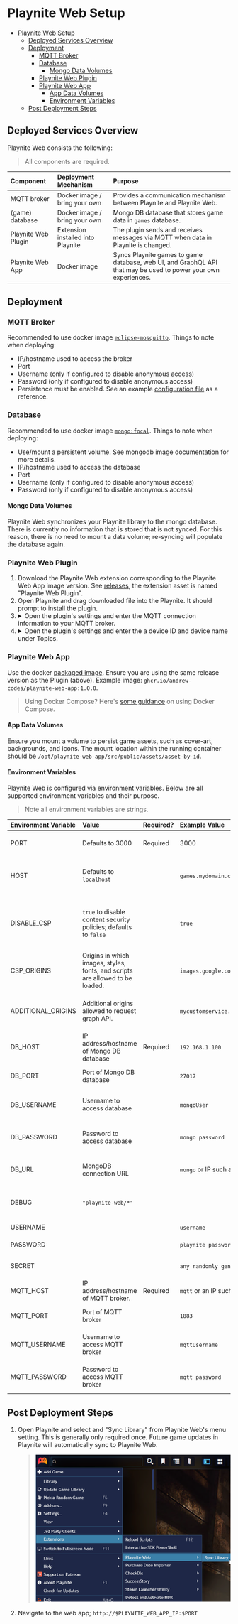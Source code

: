# Playnite Web Setup

- [Playnite Web Setup](#playnite-web-setup)
  - [Deployed Services Overview](#deployed-services-overview)
  - [Deployment](#deployment)
    - [MQTT Broker](#mqtt-broker)
    - [Database](#database)
      - [Mongo Data Volumes](#mongo-data-volumes)
    - [Playnite Web Plugin](#playnite-web-plugin)
    - [Playnite Web App](#playnite-web-app)
      - [App Data Volumes](#app-data-volumes)
      - [Environment Variables](#environment-variables)
  - [Post Deployment Steps](#post-deployment-steps)

## Deployed Services Overview

Playnite Web consists the following:

> All components are required.

| Component           | Deployment Mechanism              | Purpose                                                                                                        |
| :------------------ | :-------------------------------- | :------------------------------------------------------------------------------------------------------------- |
| MQTT broker         | Docker image / bring your own     | Provides a communication mechanism between Playnite and Playnite Web.                                          |
| (game) database     | Docker image / bring your own     | Mongo DB database that stores game data in `games` database.                                                   |
| Playnite Web Plugin | Extension installed into Playnite | The plugin sends and receives messages via MQTT when data in Playnite is changed.                              |
| Playnite Web App    | Docker image                      | Syncs Playnite games to game database, web UI, and GraphQL API that may be used to power your own experiences. |

## Deployment

### MQTT Broker

Recommended to use docker image [`eclipse-mosquitto`](https://hub.docker.com/_/eclipse-mosquitto/). Things to note when deploying:

- IP/hostname used to access the broker
- Port
- Username (only if configured to disable anonymous access)
- Password (only if configured to disable anonymous access)
- Persistence must be enabled. See an example [configuration file](./mosquitto.conf) as a reference.

### Database

Recommended to use docker image [`mongo:focal`](https://hub.docker.com/_/mongo/). Things to note when deploying:

- Use/mount a persistent volume. See mongodb image documentation for more details.
- IP/hostname used to access the database
- Port
- Username (only if configured to disable anonymous access)
- Password (only if configured to disable anonymous access)

#### Mongo Data Volumes

Playnite Web synchronizes your Playnite library to the mongo database. There is currently no information that is stored that is not synced. For this reason, there is no need to mount a data volume; re-syncing will populate the database again.

### Playnite Web Plugin

1. Download the Playnite Web extension corresponding to the Playnite Web App image version. See [releases](https://github.com/andrew-codes/playnite-web/releases), the extension asset is named "Playnite Web Plugin".
2. Open Playnite and drag downloaded file into the Playnite. It should prompt to install the plugin.
3. <details><summary>Open the plugin's settings and enter the MQTT connection information to your MQTT broker.</summary>
      > ![Mqtt connection settings screenshot](docs/assets/images/mqtt-connection-screenshot.png)
   </details>
4. <details><summary>Open the plugin's settings and enter the a device ID and device name under Topics.</summary>
   > ![Topics settings screenshot](docs/assets/images/topics-screenshot.png)
   </details>

### Playnite Web App

Use the docker [packaged image](https://github.com/andrew-codes/playnite-web/pkgs/container/playnite-web-app). Ensure you are using the same release version as the Plugin (above). Example image: `ghcr.io/andrew-codes/playnite-web-app:1.0.0`.

> Using Docker Compose? Here's [some guidance](./docker-compose.md) on using Docker Compose.

#### App Data Volumes

Ensure you mount a volume to persist game assets, such as cover-art, backgrounds, and icons. The mount location within the running container should be `/opt/playnite-web-app/src/public/assets/asset-by-id`.

#### Environment Variables

Playnite Web is configured via environment variables. Below are all supported environment variables and their purpose.

> Note all environment variables are strings.

| Environment Variable | Value                                                                         | Required? | Example Value                                        | Notes                                                                                      |
| :------------------- | :---------------------------------------------------------------------------- | :-------- | :--------------------------------------------------- | :----------------------------------------------------------------------------------------- |
| PORT                 | Defaults to 3000                                                              | Required  | 3000                                                 | Port in which web application is accessible.                                               |
| HOST                 | Defaults to `localhost`                                                       |           | `games.mydomain.com`                                 | The domain name or IP address of the server running Playnite Web.                          |
| DISABLE_CSP          | `true` to disable content security policies; defaults to `false`              |           | `true`                                               | May be useful when accessing via local LAN only. Will negate other options: `CSP_ORIGINS`. |
| CSP_ORIGINS          | Origins in which images, styles, fonts, and scripts are allowed to be loaded. |           | `images.google.com,gameimages.domain.com`            | Multiple values may be provided via a comma-delimited string.                              |
| ADDITIONAL_ORIGINS   | Additional origins allowed to request graph API.                              |           | `mycustomservice.mydomain.com,service2.mydomain.com` | Multiple values may be provided via a comma-delimited string.                              |
| DB_HOST              | IP address/hostname of Mongo DB database                                      | Required  | `192.168.1.100`                                      |                                                                                            |
| DB_PORT              | Port of Mongo DB database                                                     |           | `27017`                                              | Default for MongoDB image is 27017                                                         |
| DB_USERNAME          | Username to access database                                                   |           | `mongoUser`                                          | Only required if disabled anonymous access                                                 |
| DB_PASSWORD          | Password to access database                                                   |           | `mongo password`                                     | Only required if disabled anonymous access                                                 |
| DB_URL               | MongoDB connection URL                                                        |           | `mongo` or IP such as `192.168.1.101`                | Alternative to individual DB connection options                                            |
| DEBUG                | `"playnite-web/*"`                                                            |           |                                                      | For troubleshooting; send logs to STDIO                                                    |
| USERNAME             |                                                                               |           | `username`                                           | Username used to login                                                                     |
| PASSWORD             |                                                                               |           | `playnite password`                                  | Password value used to login                                                               |
| SECRET               |                                                                               |           | `any randomly generated long string value`           | Secret used to protect credentials                                                         |
| MQTT_HOST            | IP address/hostname of MQTT broker.                                           | Required  | `mqtt` or an IP such as `192.168.1.102`              |                                                                                            |
| MQTT_PORT            | Port of MQTT broker                                                           |           | `1883`                                               | Default for MQTT image is 1883                                                             |
| MQTT_USERNAME        | Username to access MQTT broker                                                |           | `mqttUsername`                                       | Only required if disabled anonymous access                                                 |
| MQTT_PASSWORD        | Password to access MQTT broker                                                |           | `mqtt password`                                      | Only required if disabled anonymous access                                                 |

## Post Deployment Steps

1. Open Playnite and select and "Sync Library" from Playnite Web's menu setting. This is generally only required once. Future game updates in Playnite will automatically sync to Playnite Web.
   > ![Sync Library menu setting](docs/assets/images/sync-library-menu-setting.png)
1. Navigate to the web app; `http://$PLAYNITE_WEB_APP_IP:$PORT`
